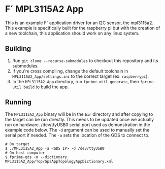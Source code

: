 # F´ MPL3115A2 App

This is an example F´ application driver for an I2C sensor, the mpl3115a2. This
example is specifically built for the raspberry pi but with the creation of a new toolchain, this application should work on any linux system.

## Building

1. Run `git clone --recurse-submodules` to checkout this repository and its submodules.
2. If you're cross compiling, change the default toolchain in `MPL3115A2_App/settings.ini` to the correct
   target (ex. `raspberrypi`).
3. In the `MPL3115A2_App` directory, run `fprime-util generate`, then `fprime-util build` to build the app.

## Running

The `MPL3115A2_App` binary will be in the `bin` directory and after copying to the target can be run directly.
This needs to be updated once we actually run on hardware. /dev/ttyUSB0 serial port used as demonstration in the example code below. The `-d` argument can be used to manually set the serial port if needed. The `-a` sets the location of the GDS to connect
to.

```shell
# On target
$ ./MPL3115A2_App -a <GDS IP> -d /dev/ttyUSB0
# On host computer
$ fprime-gds -n --dictionary MPL3115A2_App/Top/GpsAppTopologyAppDictionary.xml
```

